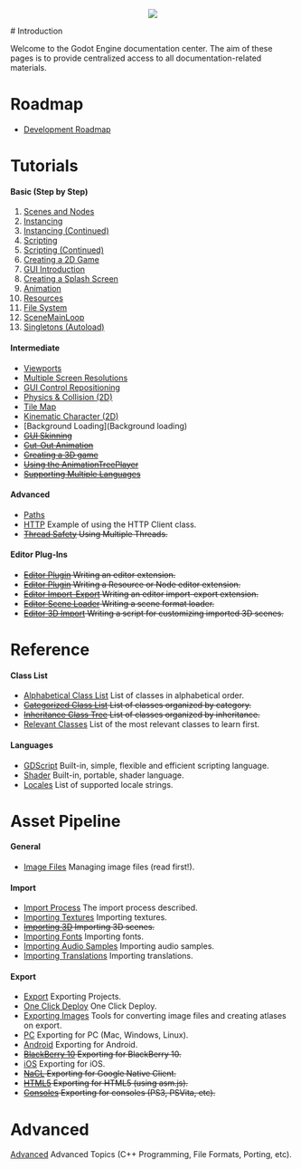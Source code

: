 <p align="center"><img src="http://www.godotengine.org/wp/wp-content/uploads/2014/01/godot_logo_63px_alto-02-021.png"/></p>
# Introduction

Welcome to the Godot Engine documentation center. The aim of these pages is to provide centralized access to all documentation-related materials.

# Roadmap

* [Development Roadmap](devel_roadmap)

# Tutorials

####  Basic (Step by Step)

 1.  [Scenes and Nodes](tutorial_scene)
 2.  [Instancing](tutorial_instancing)
 3.  [Instancing (Continued)](tutorial_instancing_2)
 4.  [Scripting](tutorial_scripting)
 5.  [Scripting (Continued)](tutorial_scripting_2)
 6.  [Creating a 2D Game](tutorial_2d)
 7.  [GUI Introduction](tutorial_gui)
 8.  [Creating a Splash Screen](tutorial_splash)
 9.  [Animation](tutorial_animation)
 10.  [Resources](tutorial_resources)
 11.  [File System](tutorial_fs)
 12.  [SceneMainLoop](tutorial_scene_main_loop)
 13.  [Singletons (Autoload)](tutorial_singletons)

#### Intermediate

*  [Viewports](tutorial_viewports)
*  [Multiple Screen Resolutions](tutorial_multires)
*  [GUI Control Repositioning](tutorial_gui_repositioning)
*  [Physics & Collision (2D)](tutorial_physics_2d)
*  [Tile Map](tutorial_tilemap)
*  [Kinematic Character (2D)](tutorial_kinematic_char)
*  [Background Loading](Background loading)
*  ~~[GUI Skinning](tutorial_gui_skinning)~~
*  ~~[Cut-Out Animation](tutorial_cutout)~~
*  ~~[ Creating a 3D game](tutorial_3d)~~ 
*  ~~[Using the AnimationTreePlayer](tutorial_animation_tree)~~
*  ~~[Supporting Multiple Languages](tutorial_localization)~~

#### Advanced

*  [Paths](paths)
*  [HTTP](http_client) Example of using the HTTP Client class.
*  ~~[Thread Safety](thread_safety) Using Multiple Threads.~~

#### Editor Plug-Ins

*  ~~[Editor Plugin](editor_plugin) Writing an editor extension.~~
*  ~~[Editor Plugin](editor_res_node) Writing a Resource or Node editor extension.~~
*  ~~[Editor Import-Export](editor_import) Writing an editor import-export extension.~~
*  ~~[Editor Scene Loader](editor_scene_loader) Writing a scene format loader.~~
*  ~~[Editor 3D Import](editor_import_3d) Writing a script for customizing imported 3D scenes.~~

# Reference

#### Class List

*  [Alphabetical Class List](class_list) List of classes in alphabetical order.
*  ~~[Categorized Class List](class_category) List of classes organized by category.~~
*  ~~[Inheritance Class Tree](class_inheritance) List of classes organized by inheritance.~~
*  [Relevant Classes](relevant_classes) List of the most relevant classes to learn first.

#### Languages

*  [GDScript](gdscript) Built-in, simple, flexible and efficient scripting language.
*  [Shader](shader) Built-in, portable, shader language.
*  [Locales](locales) List of supported locale strings.

# Asset Pipeline
#### General

*  [Image Files](image_files) Managing image files (read first!).

#### Import

*  [Import Process](import_process) The import process described.
*  [Importing Textures](import_textures) Importing textures.
*  ~~[Importing 3D](import_3d) Importing 3D scenes.~~
*  [Importing Fonts](import_fonts) Importing fonts.
*  [Importing Audio Samples](import_samples) Importing audio samples.
*  [Importing Translations](import_translation) Importing translations.

#### Export

*  [Export](export) Exporting Projects.
*  [One Click Deploy](one_click_deploy) One Click Deploy.
*  [Exporting Images](export_images) Tools for converting image files and creating atlases on export.
*  [PC](export_pc) Exporting for PC (Mac, Windows, Linux).
*  [Android](export_android) Exporting for Android.
*  ~~[BlackBerry 10](export_bb10) Exporting for BlackBerry 10.~~
*  [iOS](export_ios) Exporting for iOS.
*  ~~[NaCL](export_nacl) Exporting for Google Native Client.~~
*  ~~[HTML5](export_html5) Exporting for HTML5 (using asm.js).~~
*  ~~[Consoles](export_consoles) Exporting for consoles (PS3, PSVita, etc).~~

# Advanced

[Advanced](advanced) Advanced Topics (C++ Programming, File Formats, Porting, etc).


